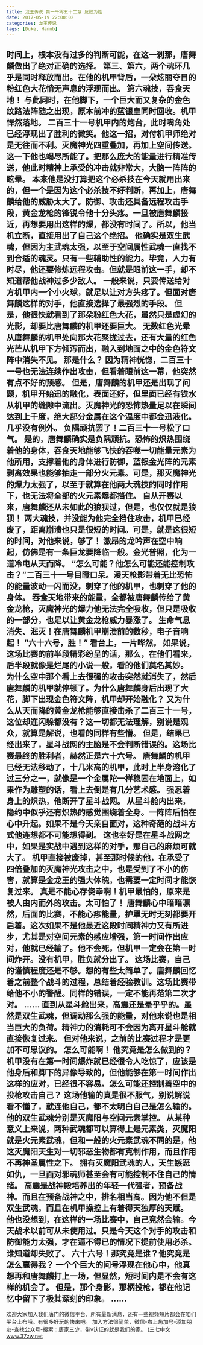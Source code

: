 ```yaml
---
title: 龙王传说 第一千零五十二章 反败为胜
date: 2017-05-19 22:00:02
categories: 龙王传说
tags: [Duke, Hannb]
---
```


时间上，根本没有过多的判断可能，在这一刹那，唐舞麟做出了绝对正确的选择。
第三、第六，两个魂环几乎是同时释放而出。在他的机甲背后，一朵炫丽夺目的粉红色大花悄无声息的浮现而出。
第六魂技，吞食天地！
与此同时，在他脚下，一个巨大而又复杂的金色纹路法阵随之出现，原本前冲的蓝银皇同时回收。机甲悍然落地。
二百三十一号机甲内的炮台，此时嘴角处已经浮现出了胜利的微笑。他这一招，对付机甲师绝对是无往而不利。灭魔神光四重叠加，再加上空间传送。这一下他也竭尽所能了。把那么庞大的能量进行精准传送，他此时精神上承受的冲击就非常大，大脑一阵阵的眩晕。
本来他是没打算把这个必杀技在今天就用出来的，但一个是因为这个必杀技不好判断，再加上，唐舞麟给他的威胁太大了。防御、攻击还具备远程攻击手段，黄金龙枪的锋锐令他十分头疼。一旦被唐舞麟接近，再想要用出这样的爆，都没有时间了。所以，他当机立断，直接用出了自己这个绝招。
他确实是双生武魂，但因为主武魂太强，以至于空间属性武魂一直找不到合适的魂灵。只有一些辅助性的能力。毕竟，人力有时尽，他还要修炼远程攻击。但就是眼前这一手，却不知道帮他战神过多少敌人。
一般来说，只要传送给对方机甲内一个小火球，就足以让对方头疼了。但面对唐舞麟这样的对手，他直接选择了最强烈的手段。
但是，他很快就看到了那朵粉红色大花，虽然只是虚幻的光影，却要比唐舞麟的机甲还要巨大。
无数红色光晕从唐舞麟的机甲处向那大花聚拢过去，还有大量的红色光芒从机甲下方倾泻而出，融入到地面之中的金色符文阵中消失不见。
那是什么？
因为精神恍惚，二百三十一号也无法连续作出攻击，但看着眼前这一幕，他突然有点不好的预感。
但是，唐舞麟的机甲还是出现了问题，机甲开始迅的融化，表面还好，但里面已经有铁水从机甲的缝隙中流出。灭魔神光的恐怖热量足以在瞬间达到上千度，绝大部分金属在这个温度中都会迅液化。几乎没有例外。
负隅顽抗罢了！二百三十一号松了口气。
是的，唐舞麟确实是负隅顽抗。恐怖的炽热围绕着他的身体，吞食天地能够飞快的吞噬一切能量元素为他所用，支撑着他的身体进行防御，蓝银金光阵的元素剥离效果也能够抽走一部分火元素。可是，那灭魔神光的爆力太强了，以至于就算在他两大魂技的同时作用下，也无法将全部的火元素爆都挡住。
自从开赛以来，唐舞麟还从未如此的狼狈过，但是，也仅仅就是狼狈！
两大魂技，并没能为他完全挡住攻击，机甲已经废了，距离崩溃也只是很短的时间。可是，就是这很短的时间，对他来说，够了！
激昂的龙吟声在空中响起，仿佛是有一条巨龙要降临一般。金光普照，化为一道冷电从天而降。
“怎么可能？他怎么可能还能控制攻击？”二百三十一号目瞪口呆。漫天枪影带着无比恐怖的能量波动一闪而没，刺穿了他的机甲，也刺穿了他的身体。
吞食天地带来的能量，全都被唐舞麟传给了黄金龙枪，灭魔神光的爆力他无法完全吸收，但只是吸收的一部分，也足以让黄金龙枪威力暴涨了。
生命气息消失、泯灭！在唐舞麟机甲崩溃前的数秒，电子音响起！
“六十六号，胜！”
看台上，一片哗然。
如果说，这场比赛的前半段精彩纷呈的话，那么，在他们看来，后半段就像是烂尾的小说一般，看的他们莫名其妙。
为什么空中那个看上去很强的攻击突然就消失了，然后唐舞麟的机甲就停顿了。为什么唐舞麟身后出现了大花，脚下出现金色符文阵，机甲却开始融化？
又为什么从天而降的黄金龙枪能够直接击杀了二百三十一号，这位却连闪躲都没有？这一切都无法理解，别说是观众，就算是解说，也看的同样有些懵。
但是，结果已经出来了，星斗战网的主脑是不会判断错误的。这场比赛最终的胜利者，赫然正是六十六号。
唐舞麟的机甲已经无法移动了，十几米高的机甲，此时上半身溶化了过三分之一，就像是一个金属陀一样稳固在地面上，如果作为雕塑的话，看上去倒是有几分艺术感。
强忍着身上的炽热，他断开了星斗战网。
从星斗舱内出来，隐约中似乎还有炽热的感觉围绕着全身。一阵阵后怕在心中升起。如果不是今天亲自面对，这种奇葩的战斗方式他连想都不可能想得到。
这也幸好是在星斗战网之中，如果是实战中遇到这样的对手，那自己的麻烦可就大了。
机甲直接被废掉，甚至那时候的他，在承受了四倍叠加的灭魔神光攻击之中，也是受到了不小的伤害，就算是金龙王的强大体魄，也需要一定时间才能恢复过来。
真是不能心存侥幸啊！机甲最怕的，原来是被人由内而外的攻击。太可怕了！
唐舞麟心中暗暗凛然，后面的比赛，不能心疼能量，护罩无时无刻都要开启着。这次如果不是他最近这段时间精神力又有所进步，尤其是对空间元素的感应增强，第一时间作出应对，他就已经输了。他不会死，但机甲一定会在第一时间炸开。没有机甲，胜负就分出了。
这场比赛，自己的谨慎程度还是不够。想的有些太简单了。唐舞麟回忆着之前整个战斗的过程，总结着经验教训。这场比赛带给他不小的警醒。同样的错误，一定不能再范第二次才对。
……
直到从星斗舱出来，高震还是晕乎乎的。虽然是双生武魂，但调动那么强的能量，对他来说也是相当巨大的负荷。精神力的消耗可不会因为离开星斗舱就直接恢复过来。
但对他来说，之前的比赛过程才是更加不可思议的。
怎么可能啊！
他究竟是怎么做到的？机甲没有在第一时间爆炸就已经很令人吃惊了，应该是他身后和脚下的异像导致的，但他能够在第一时间作出这样的应对，已经很不容易。怎么可能还控制着空中的投枪攻击自己？
这场他输的真是很不服气，别说解说看不懂了，就连他自己，都不太明白自己是怎么输的。
他的双生武魂分别是灭魔阳与空间元素掌控。
从某种意义上来说，两种武魂都可以算得上是元素类，灭魔阳就是火元素武魂，但和一般的火元素武魂不同的是，他这灭魔阳天生对一切邪恶生物都有克制作用，而且作用不再神圣属性之下。
拥有灭魔阳武魂的人，天生嫉恶如仇，一旦面对邪魂师甚至会有可能控制不住自己的情绪。
高震是战神殿培养出的年轻一代强者，预备战神。而且在预备战神之中，排名相当高。因为他不但是双生武魂，而且在机甲操控上有着得天独厚的天赋。
他也没想到，在这样的一场比赛中，自己竟然会输。今天战术以前可从未使用过。只是今天这个对手的攻击和防御能力太强，才在逼不得已的情况下提前使用必杀。谁知道却失败了。
六十六号！那究竟是谁？他究竟是怎么赢得我？
一个个巨大的问号浮现在他心中，他真想再和唐舞麟打上一场，但显然，短时间内是不会有这样的机会了。
但是，那个身影，那柄投枪，都在他记忆中留下了极其深刻的印象。
……
----------------------------------------
欢迎大家加入我们唐门的微信平台，所有最新消息，还有一些视频短片都会在咱们平台上布哦。有很多好玩的快来吧。
加入方法很简单，微信-右上角加号-添加朋友-查找公众号-搜索：唐家三少，带v认证的就是我们的家。
(三七中文 www.37zw.net
